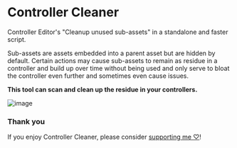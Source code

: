 # Controller Cleaner
Controller Editor's "Cleanup unused sub-assets" in a standalone and faster script.

Sub-assets are assets embedded into a parent asset but are hidden by default. Certain actions may cause sub-assets to remain as residue in a controller and build up over time without being used and only serve to bloat the controller even further and sometimes even cause issues.

**This tool can scan and clean up the residue in your controllers.**

![image](https://cdn.discordapp.com/attachments/862661388782403604/1000457002855710820/claen.gif?ex=6633cfb1&is=66327e31&hm=9814a5909fd2e0e0abdc33bcac16708ee2a873e3eb7cf69adb3c512a0200cfbd&)

### Thank you
If you enjoy Controller Cleaner, please consider [supporting me ♡](https://ko-fi.com/Dreadrith)!
